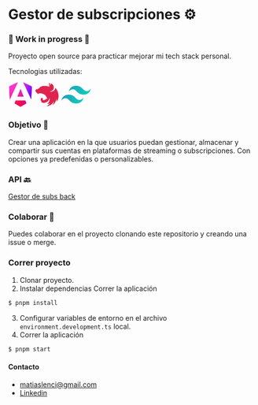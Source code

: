 # Gestor de subscripciones ⚙️

### 🚧 Work in progress 🚧

Proyecto open source para practicar mejorar mi tech stack personal. 

Tecnologias utilizadas:

<svg xmlns="http://www.w3.org/2000/svg" fill="none" viewBox="0 0 242 256" width="50" height="50">
  <g clip-path="url(#a)">
    <mask id="b" width="242" height="256" x="0" y="0" maskUnits="userSpaceOnUse" style="mask-type:luminance">
      <path fill="#fff" d="M0 0h242v256H0V0Z"/>
    </mask>
    <g mask="url(#b)">
      <path fill="url(#c)" d="m241 43-9 136L149 0l92 43Zm-58 176-62 36-63-36 12-31h101l12 31ZM121 68l32 80H88l33-80ZM9 179 0 43 92 0 9 179Z"/>
      <path fill="url(#d)" d="m241 43-9 136L149 0l92 43Zm-58 176-62 36-63-36 12-31h101l12 31ZM121 68l32 80H88l33-80ZM9 179 0 43 92 0 9 179Z"/>
    </g>
  </g>
  <defs>
    <linearGradient id="c" x1="53.2" x2="245" y1="231.9" y2="140.7" gradientUnits="userSpaceOnUse">
      <stop stop-color="#E40035"/>
      <stop offset=".2" stop-color="#F60A48"/>
      <stop offset=".4" stop-color="#F20755"/>
      <stop offset=".5" stop-color="#DC087D"/>
      <stop offset=".7" stop-color="#9717E7"/>
      <stop offset="1" stop-color="#6C00F5"/>
    </linearGradient>
    <linearGradient id="d" x1="44.5" x2="170" y1="30.7" y2="174" gradientUnits="userSpaceOnUse">
      <stop stop-color="#FF31D9"/>
      <stop offset="1" stop-color="#FF5BE1" stop-opacity="0"/>
    </linearGradient>
    <clipPath id="a">
      <path fill="#fff" d="M0 0h242v256H0z"/>
    </clipPath>
  </defs>
</svg>
<svg height="50" width="50"  viewBox="0 0 264.6 255.6" xmlns="http://www.w3.org/2000/svg"><path d="M153.3 4.2c-1.8 0-3.5.4-5 1 3.3 2.1 5.1 5 6 8.3 0 .5.2.8.3 1.3l.1 1.1c.3 5.7-1.5 6.4-2.7 9.8-1.9 4.3-1.4 9 .9 12.7.2.5.4 1 .8 1.4-2.5-16.3 11.1-18.8 13.7-23.9.2-4.4-3.5-7.4-6.4-9.5a14.3 14.3 0 0 0-7.7-2.2zM174 8c-.3 1.5 0 1.1-.1 1.9l-.2 1.7-.4 1.5-.5 1.6-.8 1.5-.5.7-.4.6c-.3.5-.6 1-1 1.3-.3.4-.6.9-1 1.2l-1.3 1c-1.4 1.1-3 1.9-4.3 2.9-.5.3-1 .5-1.3 1-.5.2-.9.6-1.3 1l-1.1 1.2-1 1.3-.9 1.3-.7 1.5-.5 1.5a21 21 0 0 0-.5 1.6l-.1.9-.1.7-.1 1.7v1.1l.3 1.6c0 .6.1 1 .3 1.6l.5 1.5.4 1-14.8-5.8-7.5-2-4-1a120 120 0 0 0-11.8-1.7h-.4A115.5 115.5 0 0 0 87 34.9l-3 .6c-2 .3-3.9.8-5.7 1.2l-3 .8-2.7 1.2-2.2 1-.3.1-1.8 1-.5.1-2 1-1.2.7-.6.3-1.7 1-1.6 1-1.3.9-.1.1-1.3 1H58l-1 .8-.4.3-1 .8c0 .2-.1.2-.2.3l-1.2 1v.2c-.5.3-.9.7-1.2 1.1l-.2.1-1 1c0 .2-.3.3-.4.5l-1 1.1-.4.3-1.4 1.6-.2.2a38.1 38.1 0 0 1-7 6 48.9 48.9 0 0 1-12.1 6c-2.7.5-5.5 1.6-7.9 1.8l-1.6.2-1.6.4-1.6.6-1.5.7-1.4.9c-.5.3-1 .7-1.3 1.1-.5.3-1 .8-1.3 1.2l-1.1 1.3-1 1.4-.9 1.5-.7 1.7-.6 1.7-.3 1.5v.2L6 86.2v2.1a6.9 6.9 0 0 0 .7 2.4l.7 1.2.8 1.2a17.1 17.1 0 0 0 2.4 2c1.5 1.4 1.9 1.9 3.9 2.9l1 .5h.2v.4a13.3 13.3 0 0 0 1 3.1l.5 1.2.1.3a28.3 28.3 0 0 0 1.8 2.8l1 1.2 1.3 1.1h.1a14.2 14.2 0 0 0 5.4 3l.3.1.8.2c-.2 3.5-.3 6.8.3 8 .5 1.2 3.4-2.7 6.2-7.2-.4 4.4-.6 9.7 0 11.2.7 1.6 4.6-3.4 8-9a74.7 74.7 0 0 1 92 65.8c-.8-7-9.4-10.8-13.4-9.9-2 4.8-5.2 11-10.5 14.8.4-4.3.2-8.7-.7-13-1.4 6-4.2 11.5-8 16.3a18 18 0 0 1-15.5-7l-.5-.8-.5-1.4-.4-1.3V176c0-.5.1-1 .3-1.4 0-.4.2-.9.4-1.3l.8-1.4c1-3 1-5.6-1-7l-1.1-.7-.9-.3-.5-.2-1.4-.3a5 5 0 0 0-1.3-.2l-1.4-.1h-1l-1.4.2-1.4.3-1.3.4-1.3.6-1.3.7c-15 9.8-6 32.8 4.2 39.5-3.8.7-7.8 1.5-8.9 2.3l-.1.2a60.9 60.9 0 0 0 19.2 7.4 61.5 61.5 0 0 0 72.6-51.3l.4 1.7c.2 1.2.5 2.4.6 3.7l.2 1.7v.3l.2 1.6.1 2.2v5.4l-.1.8v1.5c-.2.2-.2.4-.2.5 0 .6 0 1-.2 1.5v.6c0 .7-.2 1.2-.3 1.9v.1l-.4 1.8v.2c0 .6-.2 1.2-.4 1.8v.2l-.5 1.8v.2l-.5 1.8v.1l-.6 2-.7 1.8-.8 1.9-.7 1.9c-.4.5-.6 1.2-1 1.8l-.1.4s0 .2-.2.2a61.2 61.2 0 0 1-18.1 21.7l-1.6 1.1c0 .2-.3.2-.4.4l-1.4 1 .2.3 2.7-.4h.1a137.7 137.7 0 0 0 6.5-1.2l.9-.2 1.3-.3 1.2-.3c6.4-1.5 12.7-3.7 18.7-6.2-10.2 14-24 25.3-40.1 32.8a103.2 103.2 0 0 0 83.1-52.6c-2.7 15-8.6 29.1-17.4 41.5a101.7 101.7 0 0 0 44.5-69.2c2.2 10.2 2.8 20.7 1.8 31.1 46.7-65 4-132.5-14-150.3l-.1-.3v.1l-.1-.1-.2 2.3a87 87 0 0 1-.6 4.3l-1.1 4.3a53.7 53.7 0 0 1-3.5 8 44 44 0 0 1-9.9 12l-1.5 1.4a36 36 0 0 1-7.4 4.7l-4 1.8a45.5 45.5 0 0 1-8.6 2.3l-4.4.6a49.7 49.7 0 0 1-11.9-.8l-4.3-1.1a48 48 0 0 0 20.7-6.8l3.6-2.6 3.3-2.9 3-3.2c1-1.1 1.9-2.3 2.7-3.5.2-.1.3-.4.4-.6l1.9-3.1a44.5 44.5 0 0 0 3.5-8c.4-1.4.8-2.9 1-4.3.3-1.5.6-2.9.7-4.3l.3-4.4-.1-3.1-.6-4.3c-.2-1.5-.5-3-1-4.4-.4-1.3-.8-2.7-1.4-4.1-.5-1.4-1.1-2.7-1.8-4l-2.2-3.8a71.3 71.3 0 0 0-5.5-6.9 40.4 40.4 0 0 0-12-8.6C178 9.3 176 8.6 174 8z" fill="#e0234e" fill-rule="evenodd"/></svg>
<svg viewBox="0 0 256 154" width="60" height="50" xmlns="http://www.w3.org/2000/svg" preserveAspectRatio="xMidYMid">
  <defs>
    <linearGradient x1="-2.778%" y1="32%" x2="100%" y2="67.556%" id="gradient">
      <stop stop-color="#2298BD" offset="0%"></stop>
      <stop stop-color="#0ED7B5" offset="100%"></stop>
    </linearGradient>
  </defs>
  <path d="M128 0C93.867 0 72.533 17.067 64 51.2 76.8 34.133 91.733 27.733 108.8 32c9.737 2.434 16.697 9.499 24.401 17.318C145.751 62.057 160.275 76.8 192 76.8c34.133 0 55.467-17.067 64-51.2-12.8 17.067-27.733 23.467-44.8 19.2-9.737-2.434-16.697-9.499-24.401-17.318C174.249 14.743 159.725 0 128 0ZM64 76.8C29.867 76.8 8.533 93.867 0 128c12.8-17.067 27.733-23.467 44.8-19.2 9.737 2.434 16.697 9.499 24.401 17.318C81.751 138.857 96.275 153.6 128 153.6c34.133 0 55.467-17.067 64-51.2-12.8 17.067-27.733 23.467-44.8 19.2-9.737-2.434-16.697-9.499-24.401-17.318C110.249 91.543 95.725 76.8 64 76.8Z" fill="url(#gradient)"></path>
</svg>

### Objetivo 🌟

Crear una aplicación en la que usuarios puedan gestionar, almacenar y compartir sus cuentas en plataformas de streaming o subscripciones. Con opciones ya predefenidas o personalizables.

### API 🔙

[Gestor de subs back](https://github.com/matiaslenci/gestor-subs-back)

### Colaborar 🤝

Puedes colaborar en el proyecto clonando este repositorio y creando una issue o merge.

### Correr proyecto
1. Clonar proyecto.
2. Instalar dependencias Correr la aplicación
```bash
$ pnpm install
```
3. Configurar variables de entorno en el archivo ```environment.development.ts``` local.
4. Correr la aplicación
```bash
$ pnpm start
```

#### Contacto
- [matiaslenci@gmail.com](matiaslenci@gmail.com)
- [Linkedin](https://www.linkedin.com/in/matias-lenci-228828186/)
